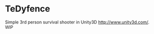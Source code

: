 TeDyfence
================================

Simple 3rd person survival shooter in Unity3D http://www.unity3d.com/. WIP
